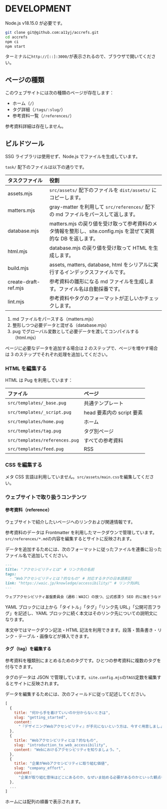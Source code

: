 # DEVELOPMENT

Node.js v18.15.0 が必要です。

```bash
git clone git@github.com:a11yj/accrefs.git
cd accrefs
npm ci
npm start
```

ターミナルに`http://[::]:3000/`が表示されるので、ブラウザで開いてください。

## ページの種類

このウェブサイトには次の種類のページが存在します：

- ホーム（`/`）
- タグ詳細（`/tags/:slug/`）
- 参考資料一覧（`/references/`）

参考資料詳細は存在しません。

## ビルドツール

SSG ライブラリは使用せず、Node.js でファイルを生成しています。

`task/` 配下のファイルは以下の通りです。

| タスクファイル       | 役割                                                                                                         |
| :------------------- | :----------------------------------------------------------------------------------------------------------- |
| assets.mjs           | `src/assets/` 配下のファイルを `dist/assets/` にコピーします。                                               |
| matters.mjs          | gray-matter を利用して `src/references/` 配下の md ファイルをパースして返します。                            |
| database.mjs         | matters.mjs の戻り値を受け取って参考資料のメタ情報を整形し、site.config.mjs を混ぜて実質的な DB を返します。 |
| html.mjs             | database.mjs の戻り値を受け取って HTML を生成します。                                                        |
| build.mjs            | assets, matters, database, html をシリアルに実行するインデックスファイルです。                               |
| create-draft-ref.mjs | 参考資料の雛形になる md ファイルを生成します。ファイル名は自動採番です。                                     |
| lint.mjs             | 参考資料やタグのフォーマットが正しいかチェックします。                                                       |

1. md ファイルをパースする（matters.mjs）
2. 整形しつつ必要データと混ぜる（database.mjs）
3. pug でグローバル変数として必要データを渡してコンパイルする（html.mjs）

ページに必要なデータを追加する場合は 2 のステップで、ページを増やす場合は 3 のステップでそれぞれ処理を追加してください。

### HTML を編集する

HTML は Pug を利用しています：

| ファイル                       | ページ                    |
| :----------------------------- | :------------------------ |
| `src/templates/_base.pug`      | 共通テンプレート          |
| `src/templates/_script.pug`    | head 要素内の script 要素 |
| `src/templates/home.pug`       | ホーム                    |
| `src/templates/tag.pug`        | タグ別ページ              |
| `src/templates/references.pug` | すべての参考資料          |
| `src/templates/feed.pug`       | RSS                       |

### CSS を編集する

メタ CSS 言語は利用していません。`src/assets/main.css`を編集してください。

### ウェブサイトで取り扱うコンテンツ

#### 参考資料（reference）

ウェブサイトで紹介したいページへのリンクおよび関連情報です。

参考資料のデータは Frontmatter を利用したマークダウンで管理しています。`src/references/*.md`の内容を編集するとサイトに反映されます。

データを追加するためには、次のフォーマットに従ったファイルを連番に沿ったファイル名で追加してください。

```markdown
---
title: "アクセシビリティとは" # リンク先の名前
tags:
  - "Webアクセシビリティとは？的なもの" # 対応するタグの日本語表記
link: "https://waic.jp/knowledge/accessibility/" # リンク先URL
---

ウェブアクセシビリティ基盤委員会（通称：WAIC）の放つ、公式感漂う SEO 的に強そうなドキュメント。Web アクセシビリティ確保と JIS の関係性について解説しています。
```

YAML ブロックには上から「タイトル」「タグ」「リンク先 URL」「公開可否フラグ」を記述し、YAML ブロックに続く本文はそのリンク先についての説明文になります。

本文中ではマークダウン記法・HTML 記法を利用できます。段落・箇条書き・リンク・テーブル・画像などが挿入できます。

#### タグ（tag）を編集する

参考資料を種類別にまとめるためのタグです。ひとつの参考資料に複数のタグを付与できます。

タグのデータは JSON で管理しています。`site.config.mjs`の`TAGS`定数を編集するとサイトに反映されます。

データを編集するためには、次のフィールドに従って記述してください。

```javascript
[
  {
    title: "何から手を着けていいのか分からないときは",
    slug: "getting_started",
    content:
      "『デザイニングWebアクセシビリティ』が手元にないという方は、今すぐ用意しましょう（？）",
  },
  {
    title: "Webアクセシビリティとは？的なもの",
    slug: "introduction_to_web_accessibility",
    content: "Webにおけるアクセシビリティを知りましょう。",
  },
  {
    title: "企業がWebアクセシビリティに取り組む価値",
    slug: "company_effort",
    content:
      "企業が取り組む意味はどこにあるのか、なぜいま始める必要があるのかといった観点を解説しています。",
  },
  ...
]
```

ホームには配列の順番で表示されます。
